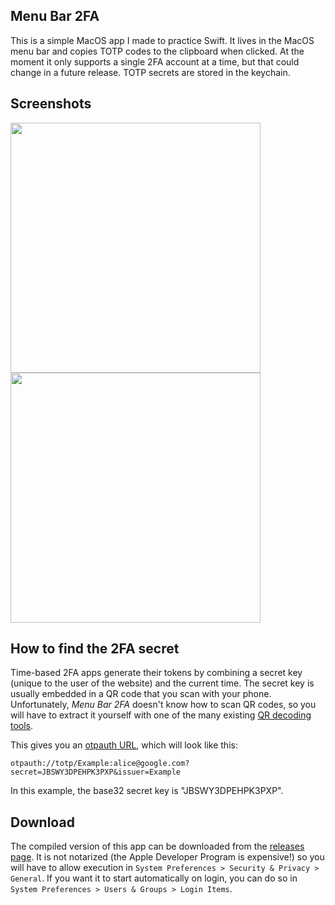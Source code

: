 ## Menu Bar 2FA

This is a simple MacOS app I made to practice Swift. It lives in the MacOS menu bar and copies TOTP codes to the clipboard when clicked. At the moment it only supports a single 2FA account at a time, but that could change in a future release. TOTP secrets are stored in the keychain.

## Screenshots

<img src="Screenshots/copy.png" width="400">
<img src="Screenshots/prompt.png" width="400">

## How to find the 2FA secret

Time-based 2FA apps generate their tokens by combining a secret key (unique to the user of the website) and the current time. The secret key is usually embedded in a QR code that you scan with your phone. Unfortunately, *Menu Bar 2FA* doesn't know how to scan QR codes, so you will have to extract it yourself with one of the many existing [QR decoding tools](https://google.com/search?q=online+QR+code+decoder).

This gives you an [otpauth URL](https://github.com/google/google-authenticator/wiki/Key-Uri-Format), which will look like this:
```
otpauth://totp/Example:alice@google.com?secret=JBSWY3DPEHPK3PXP&issuer=Example
```

In this example, the base32 secret key is "JBSWY3DPEHPK3PXP".

## Download

The compiled version of this app can be downloaded from the [releases page](https://github.com/subu28/menu-bar-2fa/releases). It is not notarized (the Apple Developer Program is expensive!) so you will have to allow execution in `System Preferences > Security & Privacy > General`. If you want it to start automatically on login, you can do so in `System Preferences > Users & Groups > Login Items`.
